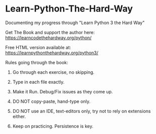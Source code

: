 # Learn-Python-The-Hard-Way
Documenting my progress through "Learn Python 3 the Hard Way"

Get The Book and support the author here: https://learncodethehardway.org/python/

Free HTML version available at: https://learnpythonthehardway.org/python3/

Rules going through the book:

1. Go through each exercise, no skipping.

2. Type in each file exactly.

3. Make it Run. Debug/Fix issues as they come up.

4. DO NOT copy-paste, hand-type only.

5. DO NOT use an IDE, text-editors only, try not to rely on extensions either.

6. Keep on practicing. Persistence is key.